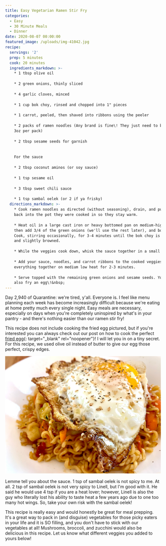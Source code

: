 ```yaml
---
title: Easy Vegetarian Ramen Stir Fry
categories:
  - Easy
  - 30 Minute Meals
  - Dinner
date: 2020-08-07 00:00:00
featured_image: /uploads/img-41042.jpg
recipe:
  servings: '2'
  prep: 5 minutes
  cook: 20 minutes
  ingredients_markdown: >-
    * 1 tbsp olive oil

    * 2 green onions, thinly sliced

    * 4 garlic cloves, minced

    * 1 cup bok choy, rinsed and chopped into 1" pieces

    * 1 carrot, peeled, then shaved into ribbons using the peeler

    * 2 packs of ramen noodles (Any brand is fine\! They just need to be around
    3oz per pack)

    * 2 tbsp sesame seeds for garnish


    For the sauce

    * 2 tbsp coconut aminos (or soy sauce)

    * 1 tsp sesame oil

    * 3 tbsp sweet chili sauce

    * 1 tsp sambal oelek (or 2 if ya frisky)
  directions_markdown: >-
    * Cook ramen noodles as directed (without seasoning), drain, and put them
    back into the pot they were cooked in so they stay warm.

    * Heat oil in a large cast iron or heavy bottomed pan on medium-high heat,
    then add 3/4 of the green onions (we'll use the rest later), and bok choy.
    Cook, stirring occasionally, for 3-4 minutes until the bok choy is tender
    and slightly browned.

    * While the veggies cook down, whisk the sauce together in a small bowl.

    * Add your sauce, noodles, and carrot ribbons to the cooked veggies, mixing
    everything together on medium low heat for 2-3 minutes.

    * Serve topped with the remaining green onions and sesame seeds. You can
    also fry an egg\!&nbsp;
---
```


Day 2,940 of Quarantine: we're tired, y'all. Everyone is. I feel like menu planning each week has become increasingly difficult because we're eating at home pretty much every single night. Easy meals are necessary, especially on days when you're completely uninspired by what's in your pantry - and there's nothing easier than our ramen stir fry\!&nbsp;

This recipe does not include cooking the fried egg pictured, but if you're interested you can always check out our post on how to cook the perfect [fried egg](https://bonnettebites.com/breakfast/eggs/brunch/2020/05/09/sunday-morning-fried-eggs/){: target="_blank" rel="noopener"}\! I will let you in on a tiny secret. For this recipe, we used olive oil instead of butter to give our egg those perfect, crispy edges.

![](/uploads/img-4101.jpg)

Lemme tell you about the sauce. 1 tsp of sambal oelek is not spicy to me. At all. 2 tsp of sambal oelek is not very spicy to Linell, but I'm good with it. He said he would use 4 tsp if you are a heat lover; however, Linell is also the guy who literally lost his ability to taste heat a few years ago due to one too many hot wings. So, take your own risk with the sambal oelek\!&nbsp;

This recipe is really easy and would honestly be great for meal prepping. It's a great way to pack in (and disguise) vegetables for those picky eaters in your life and it is SO filling, and you don't have to stick with our vegetables at all\! Mushrooms, broccoli, and zucchini would also be delicious in this recipe. Let us know what different veggies you added to yours below\!